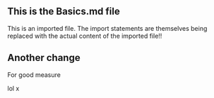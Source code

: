 ## This is the Basics.md file
This is an imported file.
The import statements are themselves being replaced with the actual content of the imported file!!

## Another change
For good measure


lol
x
